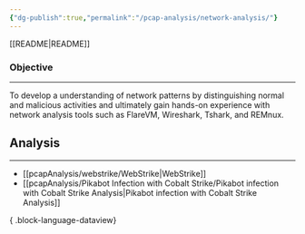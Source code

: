 ```yaml
---
{"dg-publish":true,"permalink":"/pcap-analysis/network-analysis/"}
---
```


[[README\|README]]
### Objective
---
To develop a understanding of network patterns by distinguishing normal and malicious activities and ultimately gain hands-on experience with network analysis tools such as FlareVM, Wireshark, Tshark, and REMnux.
## Analysis
---
- [[pcapAnalysis/webstrike/WebStrike\|WebStrike]]
- [[pcapAnalysis/Pikabot Infection with Cobalt Strike/Pikabot infection with Cobalt Strike Analysis\|Pikabot infection with Cobalt Strike Analysis]]

{ .block-language-dataview}

